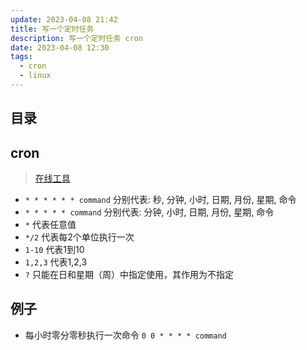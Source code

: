 ```yaml
---
update: 2023-04-08 21:42
title: 写一个定时任务
description: 写一个定时任务 cron
date: 2023-04-08 12:30
tags:
  - cron
  - linux
---
```


## 目录

## cron

> [在线工具](https://qqe2.com/cron)  

- `* * * * * * command` 分别代表: 秒, 分钟, 小时, 日期, 月份, 星期, 命令
- `* * * * * command` 分别代表: 分钟, 小时, 日期, 月份, 星期, 命令
- `*` 代表任意值
- `*/2` 代表每2个单位执行一次
- `1-10` 代表1到10
- `1,2,3` 代表1,2,3
- `?` 只能在日和星期（周）中指定使用，其作用为不指定

## 例子

- 每小时零分零秒执行一次命令 `0 0 * * * * command`

